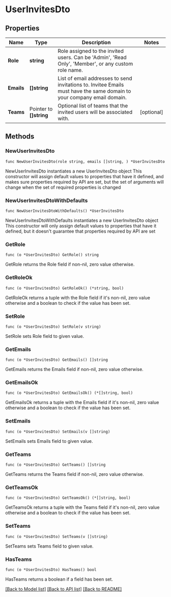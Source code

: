 # UserInvitesDto

## Properties

Name | Type | Description | Notes
------------ | ------------- | ------------- | -------------
**Role** | **string** | Role assigned to the invited users. Can be &#39;Admin&#39;, &#39;Read Only&#39;, &#39;Member&#39;, or any custom role name. | 
**Emails** | **[]string** | List of email addresses to send invitations to. Invitee Emails must have the same domain to your company email domain. | 
**Teams** | Pointer to **[]string** | Optional list of teams that the invited users will be associated with. | [optional] 

## Methods

### NewUserInvitesDto

`func NewUserInvitesDto(role string, emails []string, ) *UserInvitesDto`

NewUserInvitesDto instantiates a new UserInvitesDto object
This constructor will assign default values to properties that have it defined,
and makes sure properties required by API are set, but the set of arguments
will change when the set of required properties is changed

### NewUserInvitesDtoWithDefaults

`func NewUserInvitesDtoWithDefaults() *UserInvitesDto`

NewUserInvitesDtoWithDefaults instantiates a new UserInvitesDto object
This constructor will only assign default values to properties that have it defined,
but it doesn't guarantee that properties required by API are set

### GetRole

`func (o *UserInvitesDto) GetRole() string`

GetRole returns the Role field if non-nil, zero value otherwise.

### GetRoleOk

`func (o *UserInvitesDto) GetRoleOk() (*string, bool)`

GetRoleOk returns a tuple with the Role field if it's non-nil, zero value otherwise
and a boolean to check if the value has been set.

### SetRole

`func (o *UserInvitesDto) SetRole(v string)`

SetRole sets Role field to given value.


### GetEmails

`func (o *UserInvitesDto) GetEmails() []string`

GetEmails returns the Emails field if non-nil, zero value otherwise.

### GetEmailsOk

`func (o *UserInvitesDto) GetEmailsOk() (*[]string, bool)`

GetEmailsOk returns a tuple with the Emails field if it's non-nil, zero value otherwise
and a boolean to check if the value has been set.

### SetEmails

`func (o *UserInvitesDto) SetEmails(v []string)`

SetEmails sets Emails field to given value.


### GetTeams

`func (o *UserInvitesDto) GetTeams() []string`

GetTeams returns the Teams field if non-nil, zero value otherwise.

### GetTeamsOk

`func (o *UserInvitesDto) GetTeamsOk() (*[]string, bool)`

GetTeamsOk returns a tuple with the Teams field if it's non-nil, zero value otherwise
and a boolean to check if the value has been set.

### SetTeams

`func (o *UserInvitesDto) SetTeams(v []string)`

SetTeams sets Teams field to given value.

### HasTeams

`func (o *UserInvitesDto) HasTeams() bool`

HasTeams returns a boolean if a field has been set.


[[Back to Model list]](../README.md#documentation-for-models) [[Back to API list]](../README.md#documentation-for-api-endpoints) [[Back to README]](../README.md)


